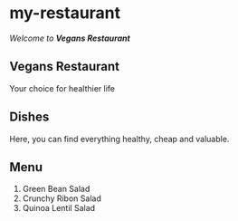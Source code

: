 # my-restaurant

*Welcome to **Vegans Restaurant***


## **Vegans Restaurant**
Your choice for healthier life


## **Dishes**
Here, you can find everything healthy, cheap and valuable.


## **Menu**
1. Green Bean Salad
2. Crunchy Ribon Salad
3. Quinoa Lentil Salad

